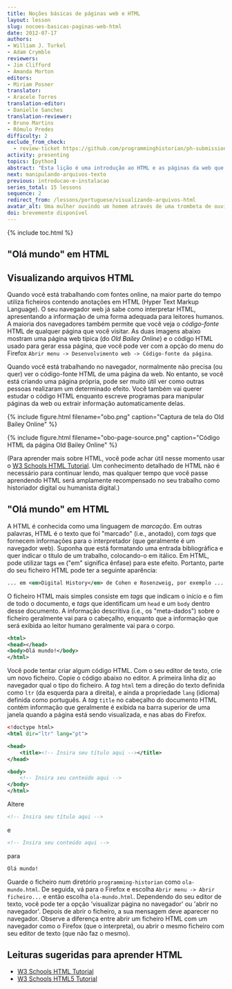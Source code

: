 ```yaml
---
title: Noções básicas de páginas web e HTML
layout: lesson
slug: nocoes-basicas-paginas-web-html
date: 2012-07-17
authors:
- William J. Turkel
- Adam Crymble
reviewers:
- Jim Clifford
- Amanda Morton
editors:
- Miriam Posner
translator:
- Aracele Torres 
translation-editor:
- Danielle Sanches
translation-reviewer:
- Bruno Martins
- Rômulo Predes
difficulty: 2
exclude_from_check:
  - review-ticket https://github.com/programminghistorian/ph-submissions/issues/318
activity: presenting
topics: [python]
abstract: "Esta lição é uma introdução ao HTML e as páginas da web que ele estrutura."
next: manipulando-arquivos-texto
previous: introducao-e-instalacao
series_total: 15 lessons
sequence: 2
redirect_from: /lessons/portuguese/visualizando-arquivos-html
avatar_alt: Uma mulher ouvindo um homem através de uma trombeta de ouvido
doi: brevemente disponível
---
```


{% include toc.html %}




## "Olá mundo" em HTML

## Visualizando arquivos HTML

Quando você está trabalhando com fontes online, na maior parte do tempo utiliza
ficheiros contendo anotações em HTML (Hyper Text Markup Language). O seu navegador web já
sabe como interpretar HTML, apresentando a informação de uma forma adequada para leitores humanos. 
A maioria dos navegadores também permite que você veja o *código-fonte* HTML de qualquer página que você visitar. 
As duas imagens abaixo mostram uma página web típica (do *Old Bailey Online*) e o código
HTML usado para gerar essa página, que você pode ver com a opção do menu do Firefox
`Abrir menu -> Desenvolvimento web -> Código-fonte da página`.

Quando você está trabalhando no navegador, normalmente não precisa (ou quer) ver o código-fonte HTML de uma página da web. 
No entanto, se você está criando uma página própria, pode ser muito útil ver como outras pessoas realizaram um
determinado efeito. Você também vai querer estudar o código HTML enquanto escreve
programas para manipular páginas da web ou extrair informação automaticamente delas.

{% include figure.html filename="obo.png" caption="Captura de tela do Old Bailey Online" %}

{% include figure.html filename="obo-page-source.png" caption="Código HTML da página Old Bailey Online" %}

(Para aprender mais sobre HTML, você pode achar útil nesse momento usar o [W3 Schools HTML Tutorial][]. Um conhecimento detalhado de HTML não é necessário para continuar lendo, mas qualquer tempo que você passe aprendendo HTML será amplamente recompensado no seu trabalho como historiador digital ou humanista digital.)

## "Olá mundo" em HTML

A HTML é conhecida como uma linguagem de *marcação*. Em outras palavras, HTML é o texto que foi "marcado" (i.e., anotado), com *tags* que fornecem informações para o interpretador (que geralmente é um navegador web). Suponha que está formatando uma entrada bibliográfica e quer indicar o título de um trabalho, colocando-o em itálico. Em HTML, pode utilizar tags `em` ("em" significa ênfase) para este efeito. Portanto, parte do seu ficheiro HTML pode ter a seguinte aparência:

``` xml
... em <em>Digital History</em> de Cohen e Rosenzweig, por exemplo ...
```

O ficheiro HTML mais simples consiste em *tags* que indicam o início e o fim de todo o documento, e *tags* que identificam um `head` e um `body` dentro desse documento. A informação descritiva (i.e., os "meta-dados") sobre o ficheiro geralmente vai para o cabeçalho, enquanto que a informação que será exibida ao leitor humano geralmente vai para o corpo. 

``` xml
<html>
<head></head>
<body>Olá mundo!</body>
</html>
```

Você pode tentar criar algum código HTML. Com o seu editor de texto, crie um novo ficheiro.  Copie o código abaixo no editor. A primeira linha diz ao navegador qual o tipo do ficheiro. A *tag* `html` tem a direção do texto definida como `ltr` (da esquerda para a direita), e ainda a propriedade `lang` (idioma) definida como português. A *tag* `title` no cabeçalho do documento HTML contém informação que geralmente é exibida na barra superior de uma janela quando a página está sendo visualizada, e nas abas do Firefox.


``` xml
<!doctype html>
<html dir="ltr" lang="pt">

<head>
    <title><!-- Insira seu título aqui --></title>
</head>

<body>
    <!-- Insira seu conteúdo aqui -->
</body>
</html>
```

Altere

``` xml
<!-- Insira seu título aqui -->
```

e

``` xml
<!-- Insira seu conteúdo aqui -->
```

para

``` xml
Olá mundo!
```

Guarde o ficheiro num diretório `programming-historian` como `ola-mundo.html`. De seguida, vá para o Firefox e escolha `Abrir menu -> Abrir ficheiro...` e
então escolha `ola-mundo.html`. Dependendo do seu editor de texto, você pode ter a opção 'visualizar página no navegador' ou 'abrir no navegador'. Depois de abrir o ficheiro, a sua mensagem deve aparecer no navegador. Observe a diferença entre abrir um ficheiro HTML com um navegador como o Firefox (que o interpreta), ou abrir o mesmo ficheiro com seu editor de texto (que não faz o mesmo).

## Leituras sugeridas para aprender HTML

-   [W3 Schools HTML Tutorial][]
-   [W3 Schools HTML5 Tutorial][]

  [W3 Schools HTML tutorial]: http://www.w3schools.com/html/default.asp
  [W3 Schools HTML5 Tutorial]: http://www.w3schools.com/html/html5_intro.asp
